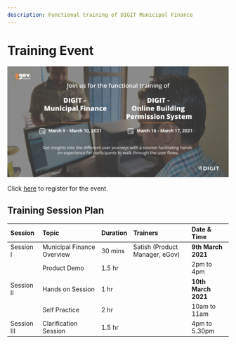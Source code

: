 ```yaml
---
description: Functional training of DIGIT Municipal Finance
---
```


# Training Event

![](.gitbook/assets/digit_municipal_finance_creatives-09-1-.jpg)

Click [here](	%20https://us02web.zoom.us/webinar/register/WN_RS-SYWJfSHGjcquS_iCxZw) to register for the event. 

## Training Session Plan

| **Session** | **Topic** | **Duration** | **Trainers** | **Date & Time** |
| :--- | :--- | :--- | :--- | :--- |
| Session I | Municipal Finance Overview  | 30 mins | Satish \(Product Manager, eGov\) | **9th March 2021**              |
|       | Product Demo | 1.5 hr |   | 2pm to 4pm |
| Session II | Hands on Session | 1 hr |   | **10th March 2021** |
|   | Self Practice | 2 hr |   | 10am to 11am |
| Session III | Clarification Session | 1.5 hr |   | 4pm to 5.30pm |



